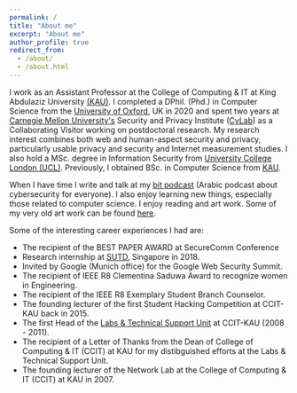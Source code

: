 ```yaml
---
permalink: /
title: "About me"
excerpt: "About me"
author_profile: true
redirect_from: 
  - /about/
  - /about.html
---
```

I work as an Assistant Professor at the College of Computing & IT at King Abdulaziz University <a href="http://www.kau.edu.sa/home_ENGLISH.aspx">(KAU)</a>. I completed a DPhil. (Phd.) in Computer Science from the <a href="http://www.cs.ox.ac.uk">University of Oxford</a>, UK in 2020 and spent two years at <a href="https://www.cmu.edu/">Carnegie Mellon University's</a> Security and Privacy Institute (<a href="https://www.cylab.cmu.edu/">CyLab</a>) as a Collaborating Visitor working on postdoctoral research. My research interest combines both web and human-aspect security and privacy, particularly usable privacy and security and Internet measurement studies. I also hold a MSc. degree in Information Security from <a href="http://www.cs.ucl.ac.uk/prospective_students/msc_information_security/">University College London (UCL)</a>. Previously, I obtained BSc. in Computer Science from <a href="http://www.kau.edu.sa/home_ENGLISH.aspx">KAU</a>.

When I have time I write and talk at my <a href="https://podcasts.apple.com/sa/podcast/bit/id1637283049?l=ar">bit podcast</a> (Arabic podcast about cybersecurity for everyone). I also enjoy learning new things, especially those related to computer science. I enjoy reading and art work. Some of my very old art work can be found <a href="https://www.behance.net/ealashwali/">here</a>.

Some of the interesting career experiences I had are: 
<ul>
<li> The recipient of the BEST PAPER AWARD at SecureComm Conference</li> 
<li> Research internship at <a href="https://www.sutd.edu.sg">SUTD</a>, Singapore in 2018.</li> 
<li> Invited by Google (Munich office) for the Google Web Security Summit.</li> 
<li> The recipient of IEEE R8 Clementina Saduwa Award to recognize women in Engineering. </li>
<li> The recipient of the IEEE R8 Exemplary Student Branch Counselor. </li>  
<li> The founding lecturer of the first Student Hacking Competition at CCIT-KAU back in 2015. </li> 
<li> The first Head of the <a href="_pages/catalogue_2010_A5size_ver4.pdf">Labs & Technical Support Unit</a> at CCIT-KAU (2008 - 2011). </li>
<li> The recipient of a Letter of Thanks from the Dean of College of Computing & IT (CCIT) at KAU for my distibguished efforts at the Labs & Technical Support Unit. </li>
<li> The founding lecturer of the Network Lab at the College of Computing & IT (CCIT) at KAU in 2007. </li>
</ul>
